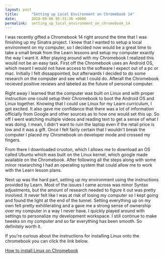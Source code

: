 ```yaml
---
layout: post
title:      "Setting up Local Environment on Chromebook 14"
date:       2018-09-06 05:31:36 +0000
permalink:  setting_up_local_environment_on_chromebook_14
---
```



I was recently gifted a Chromebook 14 right around the time that I was finishing up my Sinatra project. I knew that I wanted to setup a local environment on my computer, so I decided now would be a great time to take a small break from the Learn lessons and setup my computer exactly the way I want it. After playing around with my Chromebook I realized this would not be an easy task. First off the Chromebook uses an Android OS, which meant I would not have access to the software I expect out of a pc or mac. Initially I felt dissappointed, but afterwards I decided to do some research on the computer and see what I could do. Afterall the Chromebook recieved positive reviews and labeled as the future of personal computer.

Right away I learned that the computer was built on Linux and with proper instruction one could setup their Chromebook to boot the Android OS and Linux together. Knowing that I could use Linux for my Learn curriculum, I got excited.  It also gave me confidance that there was a lot of information officially from Google and other sources as to how one would set this up. So off I went watching multiple videos and reading text to get a sense of what I was doing. I mean, I didn't want to ruin the laptop even if the retail price is low and it was a gift. Once I felt fairly certain that I wouldn't break the computer I placed my Chromebook on developer mode and crossed my fingers. 

From there I downloaded cruoton, which I allows me to download an OS called Ubuntu which was built on the Linux kernel, which google made available on the Chromebook. After following all the steps along with some minor researching I had an operating system that could allow me to work with the Learn lesson plans. 

Next up was the hard part, setting up my environment using the instructions provided by Learn. Most of the issues I came across was minor Syntax adjustments, but the amount of research needed to figure it out was pretty involved. It never felt like I was at risk of losing my computer so I kept going and found the light at the end of the tunnel. Setting everything up on my own felt pretty exhililerating and a gave me a strong sense of ownership over my computer in a way I never have. I quickly played around with settings to personalize my development workspace. I still continue to make tweeks on my computer and so far everything has been smooth. So definitely worth it. 

If you're curious about the instructions for installing Linux onto the chromebook you can click the link below. 

[How to install Linux on Chromebook](https://chromebook.guide/crouton/)
